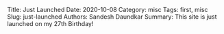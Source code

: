 Title: Just Launched
Date: 2020-10-08
Category: misc
Tags: first, misc
Slug: just-launched
Authors: Sandesh Daundkar
Summary: This site is just launched on my 27th Birthday!




